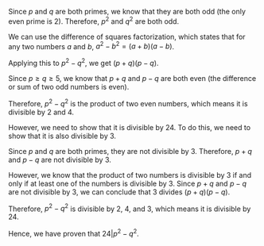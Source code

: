  Since $p$ and $q$ are both primes, we know that they are both odd (the only even prime is 2). Therefore, $p^2$ and $q^2$ are both odd.

We can use the difference of squares factorization, which states that for any two numbers $a$ and $b$, $a^2 - b^2 = (a+b)(a-b)$.

Applying this to $p^2 - q^2$, we get $(p+q)(p-q)$.

Since $p \geq q \geq 5$, we know that $p+q$ and $p-q$ are both even (the difference or sum of two odd numbers is even).

Therefore, $p^2 - q^2$ is the product of two even numbers, which means it is divisible by 2 and 4.

However, we need to show that it is divisible by 24. To do this, we need to show that it is also divisible by 3.

Since $p$ and $q$ are both primes, they are not divisible by 3. Therefore, $p+q$ and $p-q$ are not divisible by 3.

However, we know that the product of two numbers is divisible by 3 if and only if at least one of the numbers is divisible by 3. Since $p+q$ and $p-q$ are not divisible by 3, we can conclude that 3 divides $(p+q)(p-q)$.

Therefore, $p^2 - q^2$ is divisible by 2, 4, and 3, which means it is divisible by 24.

Hence, we have proven that $24 | p^2 - q^2$.